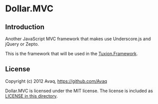 # Dollar.MVC

## Introduction

Another JavaScript MVC framework that makes use Underscore.js and jQuery or Zepto.

This is the framework that will be used in the
[Tuxion.Framework](https://github.com/Tuxion/tuxion.framework).

## License

Copyright (c) 2012 Avaq, https://github.com/Avaq

Dollar.MVC is licensed under the MIT license. The license is included as
[LICENSE in this directory](https://github.com/Avaq/dollar.mvc/blob/master/LICENSE).
